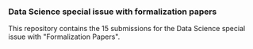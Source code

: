### Data Science special issue with formalization papers

This repository contains the 15 submissions for the Data Science special issue with "Formalization Papers".
